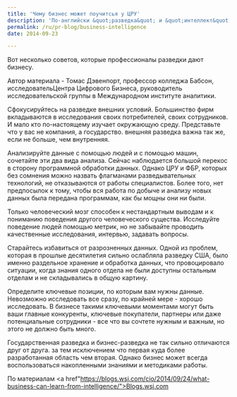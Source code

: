 ```yaml
---
title: 'Чему бизнес может поучитсья у ЦРУ'
description: 'По-английски &quot;разведка&quot; и &quot;интеллект&quot; - одно и то же слово, intelligence. Поэтому Business intelligence - это и &quot;разумный, интеллектуальный бизнес&quot;, и &quot;бизнес-разведка&quot;. В каком-то смысле это одно и то же: разумное ведение бизнеса предполагает понимание происходящего вокруг. Вот несколько советов, которые профессионалы разведки дают бизнесу.'
permalink: /ru/pr-blog/business-intelligence
date: 2014-09-23

---
```


Вот несколько советов, которые профессионалы разведки дают бизнесу.

Автор материала - Томас Дэвенпорт, профессор колледжа Бабсон, исследовательЦентра Цифрового Бизнеса, руководитель исследовательской группы в Международном институте аналитики.

Сфокусируйтесь на разведке внешних условий. Большинство фирм вкладываются в исследования своих потребителей, своих сотрудников. И мало кто по-настоящему изучает окружающую среду. Представьте что у вас не компания, а государство. внешняя разведка важна так же, если не больше, чем внутренняя.

Анализируйте данные с помощью людей и с помощью машин, сочетайте эти два вида анализа. Сейчас наблюдается большой перекос в сторону программной обработки данных. Однако ЦРУ и ФБР, которых без сомнения можно назвать флагманами разведывательных технологий,  не отказываются от работы специалистов. Более того, нет предпосылок к тому, чтобы вся работа по добыче и анализу новых данных была передана программам, как бы мощны они ни были.

Только человеческий мозг способен к нестандартным выводам и к пониманию поведения другого человеческого существа. Исследуйте поведение людей  помощью метрик, но не забывайте проводить качественные исследования, интервью, задавать вопросы.

Старайтесь избавиться от разрозненных данных. Одной из проблем, которая в прошлые десятилетия сильно ослабляла разведку США, было именно раздельное хранение и обработка данных, что провоцировало ситуации, когда знания одного отдела не были доступны остальным отделам и не складывались в общую картину.

Определите ключевые позиции, по которым вам нужны данные. Невозможно исследовать все сразу, по крайней мере - хорошо исследовать. В бизнесе такими ключевыми моментами могут быть ваши главные конкуренты, ключевые покупатели, партнеры или даже потенциальные сотрудники - все что вы сочтете нужным и важным, но этого не должно быть много.

Государственная разведка и бизнес-разведка не так сильно отличаются друг от друга. за тем исключением что первая куда более разработанная область чем вторая. Однако бизнес может всегда воспользоваться накопленными знаниями и методиками работы.

По материалам <a href"https://blogs.wsj.com/cio/2014/09/24/what-business-can-learn-from-intelligence/">Blogs.wsj.com</a>

